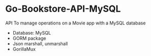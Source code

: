 # Go-Bookstore-API-MySQL

API To manage operations on a Movie app with a MySQL database 

- Database: MySQL
- GORM package
- Json marshall, unmarshall
- GorillaMux
